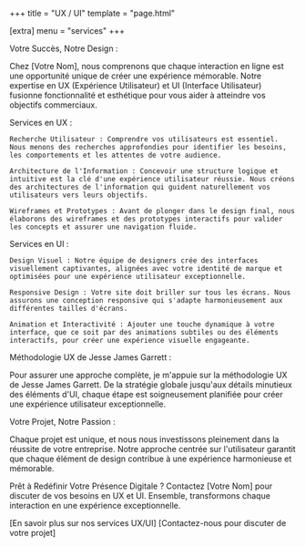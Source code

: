 +++
title = "UX / UI"
template = "page.html"

[extra]
menu = "services"
+++

Votre Succès, Notre Design :

Chez [Votre Nom], nous comprenons que chaque interaction en ligne est une opportunité unique de créer une expérience mémorable. Notre expertise en UX (Expérience Utilisateur) et UI (Interface Utilisateur) fusionne fonctionnalité et esthétique pour vous aider à atteindre vos objectifs commerciaux.

Services en UX :

    Recherche Utilisateur : Comprendre vos utilisateurs est essentiel. Nous menons des recherches approfondies pour identifier les besoins, les comportements et les attentes de votre audience.

    Architecture de l'Information : Concevoir une structure logique et intuitive est la clé d'une expérience utilisateur réussie. Nous créons des architectures de l'information qui guident naturellement vos utilisateurs vers leurs objectifs.

    Wireframes et Prototypes : Avant de plonger dans le design final, nous élaborons des wireframes et des prototypes interactifs pour valider les concepts et assurer une navigation fluide.

Services en UI :

    Design Visuel : Notre équipe de designers crée des interfaces visuellement captivantes, alignées avec votre identité de marque et optimisées pour une expérience utilisateur exceptionnelle.

    Responsive Design : Votre site doit briller sur tous les écrans. Nous assurons une conception responsive qui s'adapte harmonieusement aux différentes tailles d'écrans.

    Animation et Interactivité : Ajouter une touche dynamique à votre interface, que ce soit par des animations subtiles ou des éléments interactifs, pour créer une expérience visuelle engageante.

Méthodologie UX de Jesse James Garrett :

Pour assurer une approche complète, je m'appuie sur la méthodologie UX de Jesse James Garrett. De la stratégie globale jusqu'aux détails minutieux des éléments d'UI, chaque étape est soigneusement planifiée pour créer une expérience utilisateur exceptionnelle.

Votre Projet, Notre Passion :

Chaque projet est unique, et nous nous investissons pleinement dans la réussite de votre entreprise. Notre approche centrée sur l'utilisateur garantit que chaque élément de design contribue à une expérience harmonieuse et mémorable.

Prêt à Redéfinir Votre Présence Digitale ? Contactez [Votre Nom] pour discuter de vos besoins en UX et UI. Ensemble, transformons chaque interaction en une expérience exceptionnelle.

[En savoir plus sur nos services UX/UI] [Contactez-nous pour discuter de votre projet]

